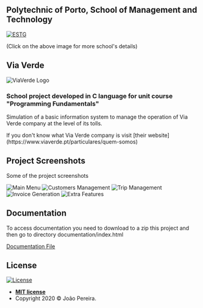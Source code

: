 ## Polytechnic of Porto, School of Management and Technology 
<a href="https://www.estg.ipp.pt/"><img src="https://user-images.githubusercontent.com/44362304/94424125-9f4d8a00-0181-11eb-84cb-174d8dbde5ec.png" title="ESTG"></a>

 (Click on the above image for more school's details)

## Via Verde
![ViaVerde Logo](https://user-images.githubusercontent.com/44362304/94420414-08ca9a00-017c-11eb-826b-87846b197d7f.png)

### School project developed in C language for unit course "Programming Fundamentals"

Simulation of a basic information system to manage the operation of Via Verde company at the level of its tolls.
<p> If you don't know what Via Verde company is visit [their website](https://www.viaverde.pt/particulares/quem-somos) </p>

## Project Screenshots
Some of the project screenshots

![Main Menu](https://user-images.githubusercontent.com/44362304/94462698-d2107600-01b3-11eb-9e67-bd6ebf0d8689.png)
![Customers Management](https://user-images.githubusercontent.com/44362304/94462700-d2107600-01b3-11eb-8daa-6e25d6e8d95d.png)
![Trip Management](https://user-images.githubusercontent.com/44362304/94462703-d2a90c80-01b3-11eb-911b-07da111e5de2.png)
![Invoice Generation](https://user-images.githubusercontent.com/44362304/94462705-d341a300-01b3-11eb-99cd-ca8582948199.png)
![Extra Features](https://user-images.githubusercontent.com/44362304/94462723-d9d01a80-01b3-11eb-9f44-e41c31a0c050.png)

## Documentation
To access documentation you need to download to a zip this project and then go to directory documentation/index.html
<p><a href="https://github.com/Joaodevgit/Via-Verde/tree/master/documentation"> Documentation File</a></p>

## License

[![License](http://img.shields.io/:license-mit-blue.svg?style=flat-square)](http://badges.mit-license.org)
- **[MIT license](http://opensource.org/licenses/mit-license.php)**
- Copyright 2020 © João Pereira.
